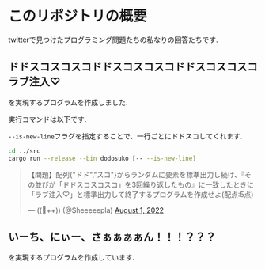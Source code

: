 # このリポジトリの概要

twitterで見つけたプログラミング問題たちの私なりの回答たちです.

## ドドスコスコスコドドスコスコスコドドスコスコスコラブ注入♡

を実現するプログラムを作成しました.  

実行コマンドは以下です.

`--is-new-line`フラグを指定することで、一行ごとにドドスコしてくれます.

```bash
cd ../src
cargo run --release --bin dodosuko [-- --is-new-line]
```

<blockquote class="twitter-tweet"><p lang="ja" dir="ltr">【問題】配列{&quot;ドド&quot;,&quot;スコ&quot;}からランダムに要素を標準出力し続け、『その並びが「ドドスコスコスコ」を3回繰り返したもの』に一致したときに「ラブ注入♡」と標準出力して終了するプログラムを作成せよ(配点:5点)</p>&mdash; ((🐑++)) (@Sheeeeepla) <a href="https://twitter.com/Sheeeeepla/status/1554028833942441984?ref_src=twsrc%5Etfw">August 1, 2022</a></blockquote>

## いーち、にぃー、さぁぁぁぁん！！！？？？

を実現するプログラムを作成しています.
